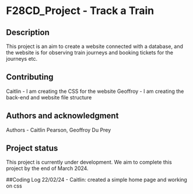 # F28CD_Project - Track a Train


## Description
This project is an aim to create a website connected with a database, and the website is for observing train journeys and booking tickets for the journeys etc.

## Contributing
Caitlin - I am creating the CSS for the website
Geoffroy - I am creating the back-end and website file structure

## Authors and acknowledgment
Authors - Caitlin Pearson, Geoffroy Du Prey

## Project status
This project is currently under development. We aim to complete this project by the end of March 2024.

##Coding Log
22/02/24 - Caitlin: created a simple home page and working on css 
